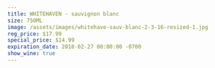 ```yaml
---
title: WHITEHAVEN - sauvignon blanc
size: 750ML
image: /assets/images/whitehave-sauv-blanc-2-3-16-resized-1.jpg
reg_price: $17.99
special_price: $14.99
expiration_date: 2018-02-27 00:00:00 -0700
show_wine: true
---
```


